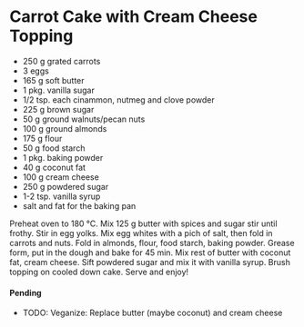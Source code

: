 # Carrot Cake with Cream Cheese Topping

* 250 g grated carrots
* 3 eggs
* 165 g soft butter
* 1 pkg. vanilla sugar
* 1/2 tsp. each cinammon, nutmeg and clove powder
* 225 g brown sugar
* 50 g ground walnuts/pecan nuts
* 100 g ground almonds
* 175 g flour 
* 50 g food starch
* 1 pkg. baking powder
* 40 g coconut fat
* 100 g cream cheese
* 250 g powdered sugar
* 1-2 tsp. vanilla syrup
* salt and fat for the baking pan

Preheat oven to 180 °C. Mix 125 g butter with spices and sugar stir until frothy. Stir in egg yolks. Mix egg whites with a pich of salt, then fold in carrots and nuts. Fold in almonds, flour, food starch, baking powder. Grease form, put in the dough and bake for 45 min. Mix rest of butter with coconut fat, cream cheese. Sift powdered sugar and mix it with vanilla syrup. Brush topping on cooled down cake. Serve and enjoy!

#### Pending 
* TODO: Veganize: Replace butter (maybe coconut) and cream cheese
